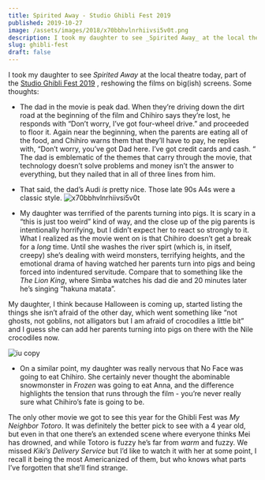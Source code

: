 ```yaml
---
title: Spirited Away - Studio Ghibli Fest 2019
published: 2019-10-27
image: /assets/images/2018/x70bbhvlnrhiivsi5v0t.png
description: I took my daughter to see _Spirited Away_ at the local theatre today, part of the [Studio Ghibli Fest 2019](https://www.ghiblifest.com/) , reshowing the films on big(ish) screens.
slug: ghibli-fest
draft: false
---
```


I took my daughter to see _Spirited Away_ at the local theatre today, part of the [Studio Ghibli Fest 2019](https://www.ghiblifest.com/) , reshowing the films on big(ish) screens. Some thoughts:

- The dad in the movie is peak dad. When they’re driving down the dirt road at the beginning of the film and Chihiro says they’re lost, he responds with “Don’t worry, I’ve got four-wheel drive.” and proceeded to floor it. Again near the beginning, when the parents are eating all of the food, and Chihiro warns them that they’ll have to pay, he replies with, “Don’t worry, you’ve got Dad here. I’ve got credit cards and cash. “ The dad is emblematic of the themes that carry through the movie, that technology doesn’t solve problems and money isn’t the answer to everything, but they nailed that in all of three lines from him.

- That said, the dad’s Audi _is_ pretty nice. Those late 90s A4s were a classic style.
  ![x70bbhvlnrhiivsi5v0t](/assets/images/2018/x70bbhvlnrhiivsi5v0t.png)

- My daughter was terrified of the parents turning into pigs. It is scary in a “this is just too weird” kind of way, and the close up of the pig parents is intentionally horrifying, but I didn’t expect her to react so strongly to it. What I realized as the movie went on is that Chihiro doesn’t get a break for a _long_ time. Until she washes the river spirt (which is, in itself, creepy) she’s dealing with weird monsters, terrifying heights, and the emotional drama of having watched her parents turn into pigs and being forced into indentured servitude. Compare that to something like the _The Lion King_, where Simba watches his dad die and 20 minutes later he’s singing “hakuna matata”.

My daughter, I think because Halloween is coming up, started listing the things she isn’t afraid of the other day, which went something like “not ghosts, not goblins, not alligators but I am afraid of crocodiles a little bit” and I guess she can add her parents turning into pigs on there with the Nile crocodiles now.

![iu copy](/assets/images/2018/iu_copy.png)

- On a similar point, my daughter was really nervous that No Face was going to eat Chihiro. She certainly never thought the abominable snowmonster in _Frozen_ was going to eat Anna, and the difference highlights the tension that runs through the film - you’re never really sure what Chihiro’s fate is going to be.

The only other movie we got to see this year for the Ghibli Fest was _My Neighbor Totoro_. It was definitely the better pick to see with a 4 year old, but even in that one there’s an extended scene where everyone thinks Mei has drowned, and while Totoro is fuzzy he’s far from _warm_ and fuzzy. We missed _Kiki’s Delivery Service_ but I’d like to watch it with her at some point, I recall it being the most Americanized of them, but who knows what parts I’ve forgotten that she’ll find strange.
